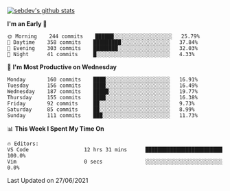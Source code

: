[![sebdev's github stats](https://github-readme-stats.vercel.app/api?username=sebdeveloper6952&theme=vue-dark)](https://github.com/anuraghazra/github-readme-stats)
<!--START_SECTION:waka-->
**I'm an Early 🐤** 

```text
🌞 Morning    244 commits    ██████░░░░░░░░░░░░░░░░░░░   25.79% 
🌆 Daytime    358 commits    █████████░░░░░░░░░░░░░░░░   37.84% 
🌃 Evening    303 commits    ████████░░░░░░░░░░░░░░░░░   32.03% 
🌙 Night      41 commits     █░░░░░░░░░░░░░░░░░░░░░░░░   4.33%

```
📅 **I'm Most Productive on Wednesday** 

```text
Monday       160 commits    ████░░░░░░░░░░░░░░░░░░░░░   16.91% 
Tuesday      156 commits    ████░░░░░░░░░░░░░░░░░░░░░   16.49% 
Wednesday    187 commits    █████░░░░░░░░░░░░░░░░░░░░   19.77% 
Thursday     155 commits    ████░░░░░░░░░░░░░░░░░░░░░   16.38% 
Friday       92 commits     ██░░░░░░░░░░░░░░░░░░░░░░░   9.73% 
Saturday     85 commits     ██░░░░░░░░░░░░░░░░░░░░░░░   8.99% 
Sunday       111 commits    ███░░░░░░░░░░░░░░░░░░░░░░   11.73%

```


📊 **This Week I Spent My Time On** 

```text
🔥 Editors: 
VS Code                  12 hrs 31 mins      █████████████████████████   100.0% 
Vim                      0 secs              ░░░░░░░░░░░░░░░░░░░░░░░░░   0.0%

```


 Last Updated on 27/06/2021
<!--END_SECTION:waka-->
